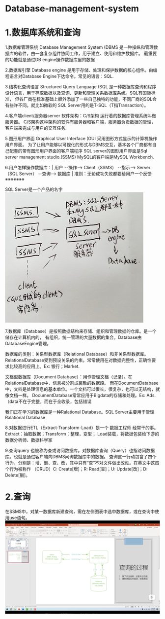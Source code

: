 # Database-management-system

# 1.数据库系统和查询
1.数据库管理系统 Database Management System  (DBMS
是一种操纵和管理数据库的软件，由一套复杂组件协同工作，用于建立、使用和维护数据库。 
最重要的功能就是通过DB engine操作数据库里的数据

2.数据库引擎 Database engine
是用于存储、处理和保护数据的核心组件。由编程语言对Database Engine下达命令。常见的语言：SQL. 

3.结构化查询语言 Structured Query Language  (SQL
是一种数据库查询和程序设计语言，用于存取数据以及查询、更新和管理关系数据库系统。SQL有国际标准，
但各厂商在标准基础上额外添加了一些自己独特的功能，不同厂商的SQL会有些许不同。就比如微软的
SQL Server用的是T-SQL（T指Transaction）。

4.客户端client/服务器server 软件架构：C/S架构
运行着的数据库管理系统叫做服务器。
C/S架构这种架构的软件有服务器和客户端，服务器负责数据的管理，客户端来完成与用户的交互任务.

5.图形用户界面 Graphical User Interface (GUI
采用图形方式显示的计算机操作用户界面。 
为了让用户能够以可视化的形式与DBMS交互，基本各个厂商都有自己配套的带有图形用户界面的客户端程序
SQL server的图形用户界面是Sql server management studio.(SSMS)
MySQL的客户端是MySQL Workbench.

6.用户怎样操作数据库：| 用户 --操作--> Client（SSMS） --指示--> Server（SQL Server） --查询--> 数据库 | 
准则：无论成功失败都要给用户一个反馈※※※※※※※
   
   
SQL Server是一个产品的名字   
![image](https://github.com/fattyturkey/Database-management-system/blob/main/IMG_0942.JPG)




7.数据库（Database）是按照数据结构来存储、组织和管理数据的仓库。是一个储存在计算机内的，
有组织，统一管理的大量数据的集合。Database由DatabaseEngine管理。

数据库的类别：关系型数据库（Relational Database）和非关系型数据库。 
RelationalDatabase受到预设关系的约束。常常使用在对数据完整性，正确性要求比较高的应用上。Ex: 银行；Market.

文档型数据库（Document Database）：用作管理文档（记录）。在RelationalDatabase中，信息被分割成离散的数据段。
而在DocumentDatabase中，文档是处理信息的基本单位。一个文档可以很长，很复杂，也可以无结构，就像文档一样。
DocumentDatabase常常应用于Bigdata的存储和处理。Ex: Ads.（data不在于完整，而在于全收录，包括错误

我们正在学习的数据库是一种Ralational Database。SQL Server主要用于管理 Ralational Database

8.对数据进行ETL（Extract-Transform-Load）是一个 数据工程师 经常干的事。Extract：抽取数据；Transform：整理，变型；
Load装载，将数据包装给下游的数据分析师、数据科学家 

9.查询query
也被称为查或访问数据库。对数据库查询（Query）也指访问数据库。也就是通过客户端向DBMS问询数据库中的数据。
查询这一行动包含了四个行为，分别是：增、删、查、改，其中只有“查”不对文件做出改动。在英文中这四个行为被称作
（CRUD）C: Create[增]；R: Read[查]；U: Update[改]；D: Delete[删]。

# 2.查询
在SSMS中，对某一数据库新建查询，需在左侧图表中选中数据库，或在查询中使用use语句。
![image](https://github.com/fattyturkey/Database-management-system/blob/main/IMG_0667_%E5%89%AF%E6%9C%AC.png)

